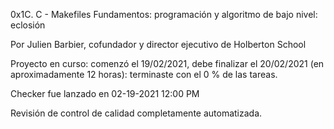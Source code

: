 0x1C. C - Makefiles
 Fundamentos: programación y algoritmo de bajo nivel: eclosión

 Por Julien Barbier, cofundador y director ejecutivo de Holberton School

 Proyecto en curso: comenzó el 19/02/2021, debe finalizar el 20/02/2021 (en aproximadamente 12 horas): terminaste con el 0 % de las tareas.

 Checker fue lanzado en 02-19-2021 12:00 PM

 Revisión de control de calidad completamente automatizada.


